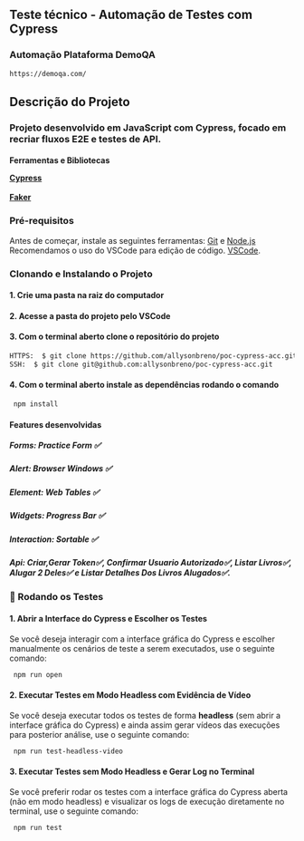 ## Teste técnico - Automação de Testes com Cypress

### Automação Plataforma DemoQA ###
```bash
https://demoqa.com/ 
```
## Descrição do Projeto
### Projeto desenvolvido em JavaScript com Cypress, focado em recriar fluxos E2E e testes de API. ###

<h4>
    <p>Ferramentas e Bibliotecas</p>
    <a href="https://cypress.io/">Cypress</a>
    <br></br>
    <a href="https://v9.fakerjs.dev/guide/">Faker</a>
</h4>

### Pré-requisitos

Antes de começar, instale as seguintes ferramentas:
[Git](https://git-scm.com) e [Node.js](https://nodejs.org/en/) 
Recomendamos o uso do VSCode para edição de código. [VSCode](https://code.visualstudio.com/).


### **Clonando e Instalando o Projeto** 

#### 1. **Crie uma pasta na raiz do computador**

#### 2. **Acesse a pasta do projeto pelo VSCode** 

#### 3. **Com o terminal aberto clone o repositório do projeto**
```bash
HTTPS:  $ git clone https://github.com/allysonbreno/poc-cypress-acc.git
SSH:  $ git clone git@github.com:allysonbreno/poc-cypress-acc.git
```

#### 4. **Com o terminal aberto instale as dependências rodando o comando**
```bash
 npm install
```

#### **Features desenvolvidas**
<p>
<h5> Forms:    Practice Form  ✅ 
<h5> Alert:   Browser Windows ✅ 
<h5> Element:      Web Tables ✅ 
<h5> Widgets:    Progress Bar ✅ 
<h5> Interaction:    Sortable ✅ 
<h5> Api: Criar,Gerar Token✅, Confirmar Usuario Autorizado✅, Listar Livros✅, Alugar 2 Deles✅ e Listar Detalhes Dos Livros Alugados✅.    
</p>

### 🚀 Rodando os Testes

#### 1. **Abrir a Interface do Cypress e Escolher os Testes**

Se você deseja interagir com a interface gráfica do Cypress e escolher manualmente os cenários de teste a serem executados, use o seguinte comando:

```bash
 npm run open
```

#### 2. **Executar Testes em Modo Headless com Evidência de Vídeo**

Se você deseja executar todos os testes de forma **headless** (sem abrir a interface gráfica do Cypress) e ainda assim gerar vídeos das execuções para posterior análise, use o seguinte comando:

```bash
 npm run test-headless-video
```

#### 3. **Executar Testes sem Modo Headless e Gerar Log no Terminal**

Se você preferir rodar os testes com a interface gráfica do Cypress aberta (não em modo headless) e visualizar os logs de execução diretamente no terminal, use o seguinte comando:

```bash
 npm run test
```
